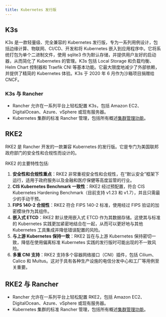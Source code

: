 ```yaml
---
title: Kubernetes 发行版
---
```


<head>
  <link rel="canonical" href="https://ranchermanager.docs.rancher.com/zh/integrations-in-rancher/kubernetes-distributions"/>
</head>

## K3s

K3s 是一款轻量级、完全兼容的 Kubernetes 发行版，专为一系列用例设计，包括边缘计算、物联网、CI/CD、开发和将 Kubernetes 嵌入到应用程序中。它将系统打包为单个二进制文件，使用 sqlite3 作为默认存储，并提供用户友好的启动器，从而简化了 Kubernetes 的管理。K3s 包括 Local Storage 和负载均衡、Helm Chart 控制器和 Traefik CNI 等基本功能。它最大限度地减少了外部依赖，并提供了精简的 Kubernetes 体验。K3s 于 2020 年 6 月作为沙箱项目捐赠给 CNCF。

### K3s 与 Rancher

- Rancher 允许在一系列平台上轻松配置 K3s，包括 Amazon EC2、DigitalOcean、Azure、vSphere 或现有服务器。
- Kubernetes 集群的标准 Rancher 管理，包括所有概述[集群管理功能](../cluster-deployment/cluster-deployment.md#不同类型集群的管理功能)。

## RKE2

RKE2 是 Rancher 开发的一款兼容 Kubernetes 的发行版。它是专门为美国联邦政府部门的安全性和合规性而设计的。

RKE2 的主要特性包括:

1. **安全性和合规性重点**：RKE2 非常重视安全性和合规性，在“默认安全”框架下运行，适用于政府服务以及金融和医疗保健等高度监管的行业。
1. **CIS Kubernetes Benchmark 一致性**：RKE2 经过预配置，符合 CIS Kubernetes Hardening Benchmark（目前支持 v1.23 和 v1.7），并且只需最少的手动干预。
1. **FIPS 140-2 合规性**：RKE2 符合 FIPS 140-2 标准，使用经过 FIPS 验证的加密模块作为其组件。
1. **嵌入式 ETCD**：RKE2 默认使用嵌入式 ETCD 作为其数据存储。这使其与标准的 Kubernetes 实践更加紧密地结合在一起，从而可以更好地与其他 Kubernetes 工具集成并降低错误配置的风险。
1. **与上游 Kubernetes 保持一致**：RKE2 旨在与上游 Kubernetes 保持密切一致，降低在使用偏离标准 Kubernetes 实践的发行版时可能出现的不一致风险。
1. **多重 CNI 支持**：RKE2 支持多个容器网络接口（CNI）插件，包括 Cilium、Calico 和 Multus。这对于具有各种生产设施的电信分发中心和工厂等用例至关重要。

## RKE2 与 Rancher

- Rancher 允许在一系列平台上轻松配置 RKE2，包括 Amazon EC2、DigitalOcean、Azure、vSphere 或现有服务器。
- Kubernetes 集群的标准 Rancher 管理，包括所有概述[集群管理功能](../cluster-deployment/cluster-deployment.md#不同类型集群的管理功能)。
